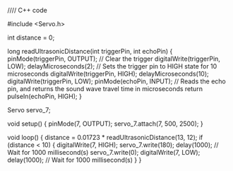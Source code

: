 //// C++ code

#include <Servo.h>

int distance = 0;

long readUltrasonicDistance(int triggerPin, int echoPin)
{
  pinMode(triggerPin, OUTPUT);  // Clear the trigger
  digitalWrite(triggerPin, LOW);
  delayMicroseconds(2);
  // Sets the trigger pin to HIGH state for 10 microseconds
  digitalWrite(triggerPin, HIGH);
  delayMicroseconds(10);
  digitalWrite(triggerPin, LOW);
  pinMode(echoPin, INPUT);
  // Reads the echo pin, and returns the sound wave travel time in microseconds
  return pulseIn(echoPin, HIGH);
}

Servo servo_7;

void setup()
{
  pinMode(7, OUTPUT);
  servo_7.attach(7, 500, 2500);
}

void loop()
{
  distance = 0.01723 * readUltrasonicDistance(13, 12);
  if (distance < 10) {
    digitalWrite(7, HIGH);
    servo_7.write(180);
    delay(1000); // Wait for 1000 millisecond(s)
    servo_7.write(0);
    digitalWrite(7, LOW);
    delay(1000); // Wait for 1000 millisecond(s)
  }
}
